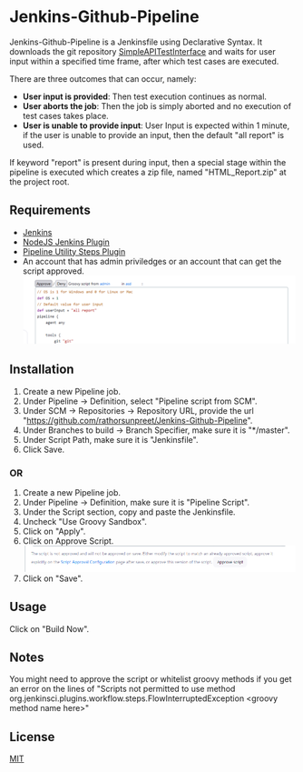 # Jenkins-Github-Pipeline

Jenkins-Github-Pipeline is a Jenkinsfile using Declarative Syntax. It downloads the git repository [SimpleAPITestInterface](https://github.com/rathorsunpreet/SimpleAPITestInterface) and waits for user input within a specified time frame, after which test cases are executed.

There are three outcomes that can occur, namely:
* **User input is provided**: Then test execution continues as normal.
* **User aborts the job**: Then the job is simply aborted and no execution of test cases takes place.
* **User is unable to provide input**: User Input is expected within 1 minute, if the user is unable to provide an input, then the default "all report" is used.

If keyword "report" is present during input, then a special stage within the pipeline is executed which creates a zip file, named "HTML_Report.zip" at the project root.

## Requirements
* [Jenkins](https://www.jenkins.io/)
* [NodeJS Jenkins Plugin](https://plugins.jenkins.io/nodejs/)
* [Pipeline Utility Steps Plugin](https://plugins.jenkins.io/pipeline-utility-steps/)
* An account that has admin priviledges or an account that can get the script approved. ![Script Approval Screen](https://github.com/rathorsunpreet/Jenkins-Github-Pipeline/blob/master/Images/Script_Approval_2.PNG "Script Approval Screen")

## Installation
1. Create a new Pipeline job.
2. Under Pipeline -> Definition, select "Pipeline script from SCM".
3. Under SCM -> Repositories -> Repository URL, provide the url "https://github.com/rathorsunpreet/Jenkins-Github-Pipeline".
4. Under Branches to build -> Branch Specifier, make sure it is "*/master".
5. Under Script Path, make sure it is "Jenkinsfile".
6. Click Save.

### OR

1. Create a new Pipeline job.
2. Under Pipeline -> Definition, make sure it is "Pipeline Script".
3. Under the Script section, copy and paste the Jenkinsfile.
4. Uncheck "Use Groovy Sandbox".
5. Click on "Apply".
6. Click on Approve Script. ![Script Approval Configuration Pipeline Screen](https://github.com/rathorsunpreet/Jenkins-Github-Pipeline/blob/master/Images/Script_Approval.PNG "Script Approval Configuration Pipeline Screen")
7. Click on "Save".  

## Usage
Click on "Build Now".

## Notes
You might need to approve the script or whitelist groovy methods if you get an error on the lines of "Scripts not permitted to use method org.jenkinsci.plugins.workflow.steps.FlowInterruptedException \<groovy method name here\>"

## License

[MIT](https://choosealicense.com/licenses/mit/)